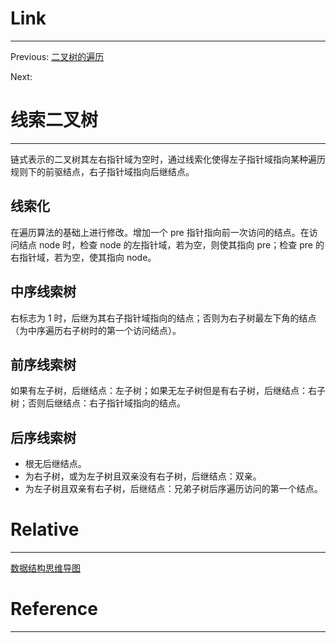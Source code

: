 # Link

---

Previous: [二叉树的遍历](二叉树的遍历.md)

Next:

# 线索二叉树

---

链式表示的二叉树其左右指针域为空时，通过线索化使得左子指针域指向某种遍历规则下的前驱结点，右子指针域指向后继结点。

## 线索化

在遍历算法的基础上进行修改。增加一个 pre 指针指向前一次访问的结点。在访问结点 node 时，检查 node 的左指针域，若为空，则使其指向 pre；检查 pre 的右指针域，若为空，使其指向 node。

## 中序线索树

右标志为 1 时，后继为其右子指针域指向的结点；否则为右子树最左下角的结点（为中序遍历右子树时的第一个访问结点）。

## 前序线索树

如果有左子树，后继结点：左子树；如果无左子树但是有右子树，后继结点：右子树；否则后继结点：右子指针域指向的结点。

## 后序线索树

- 根无后继结点。
- 为右子树，或为左子树且双亲没有右子树，后继结点：双亲。
- 为左子树且双亲有右子树，后继结点：兄弟子树后序遍历访问的第一个结点。

# Relative

---

[数据结构思维导图](数据结构思维导图.md)

# Reference

---
